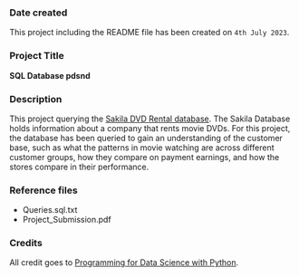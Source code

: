 ### Date created
This project including the README file has been created on `4th July 2023`.

### Project Title
**SQL Database pdsnd**

### Description
This project querying the [Sakila DVD Rental database](http://www.postgresqltutorial.com/postgresql-sample-database/). The Sakila Database holds information about a company that rents movie DVDs. For this project, the database has been queried to gain an understanding of the customer base, such as what the patterns in movie watching are across different customer groups, how they compare on payment earnings, and how the stores compare in their performance.

### Reference files
* Queries.sql.txt
* Project_Submission.pdf


### Credits
All credit goes to [Programming for Data Science with Python](https://www.udacity.com/course/programming-for-data-science-nanodegree--nd104).